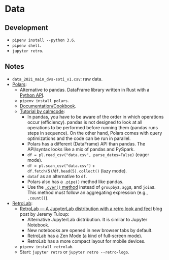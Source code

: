# Data

## Development

- `pipenv install --python 3.6`.
- `pipenv shell`.
- `jupyter retro`.

## Notes

- `data_2021_main_dvs-soti_v1.csv`: raw data.
- [Polars](https://www.pola.rs/):
  - Alternative to pandas. DataFrame library written in Rust with a [Python API](https://pola-rs.github.io/polars/py-polars/html/reference/).
  - `pipenv install polars`.
  - [Documentation/Cookbook](https://pola-rs.github.io/polars-book/user-guide/index.html).
  - [Tutorial by calmcode](https://calmcode.io/polars/introduction.html):
    - In pandas, you have to be aware of the order in which operations occur (efficiency). pandas is not designed to look at all operations to be performed before running them (pandas runs steps in sequence). On the other hand, Polars comes with query optimizations and the code can be run in parallel.
    - Polars has a different (DataFrame) API than pandas. The API/syntax looks like a mix of pandas and PySpark.
    - `df = pl.read_csv("data.csv", parse_dates=False)` (eager mode).
    - `df = pl.scan_csv("data.csv")` + `df.fetch(5)`/`df.head(5).collect()` (lazy mode).
    - `dataf` as an alternative to `df`.
    - Polars also has a `.pipe()` method like pandas.
    - Use the [`.over()` method](https://pola-rs.github.io/polars/py-polars/html/reference/api/polars.Expr.over.html) instead of `groupby`s, `agg`s, and `join`s. This method must follow an aggregating expression (e.g., `.count()`).
- [RetroLab](https://github.com/jupyterlab/retrolab):
  - [RetroLab — A JupyterLab distribution with a retro look and feel](https://blog.jupyter.org/retrolab-a-jupyterlab-distribution-with-a-retro-look-and-feel-8096b8b223d0) blog post by Jeremy Tuloup:
    - Alternative JupyterLab distribution. It is similar to Jupyter Notebook.
    - New notebooks are opened in new browser tabs by default.
    - RetroLab has a Zen Mode (a kind of full-screen mode).
    - RetroLab has a more compact layout for mobile devices.
  - `pipenv install retrolab`.
  - Start: `jupyter retro` or `jupyter retro --retro-logo`.

